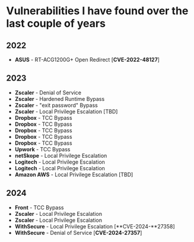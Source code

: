 # Vulnerabilities I have found over the last couple of years

## 2022

- **ASUS** - RT-ACG1200G+ Open Redirect [**CVE-2022-48127**]

## 2023 

- **Zscaler** - Denial of Service
- **Zscaler** - Hardened Runtime Bypass
- **Zscaler** - "exit password" Bypass
- **Zscaler** - Local Privilege Escalation [TBD]
- **Dropbox** - TCC Bypass
- **Dropbox** - TCC Bypass
- **Dropbox** - TCC Bypass
- **Dropbox** - TCC Bypass
- **Dropbox** - TCC Bypass
- **Upwork** - TCC Bypass
- **netSkope** - Local Privilege Escalation
- **Logitech** - Local Privilege Escalation
- **Logitech** - Local Privilege Escalation
- **Amazon AWS** - Local Privilege Escalation [TBD]

## 2024

- **Front** - TCC Bypass
- **Zscaler** - Local Privilege Escalation
- **Zscaler** - Local Privilege Escalation
- **WithSecure** - Local Privilege Escalation [**CVE-2024-**27358]
- **WithSecure** - Denial of Service [**CVE-2024-27357**]
